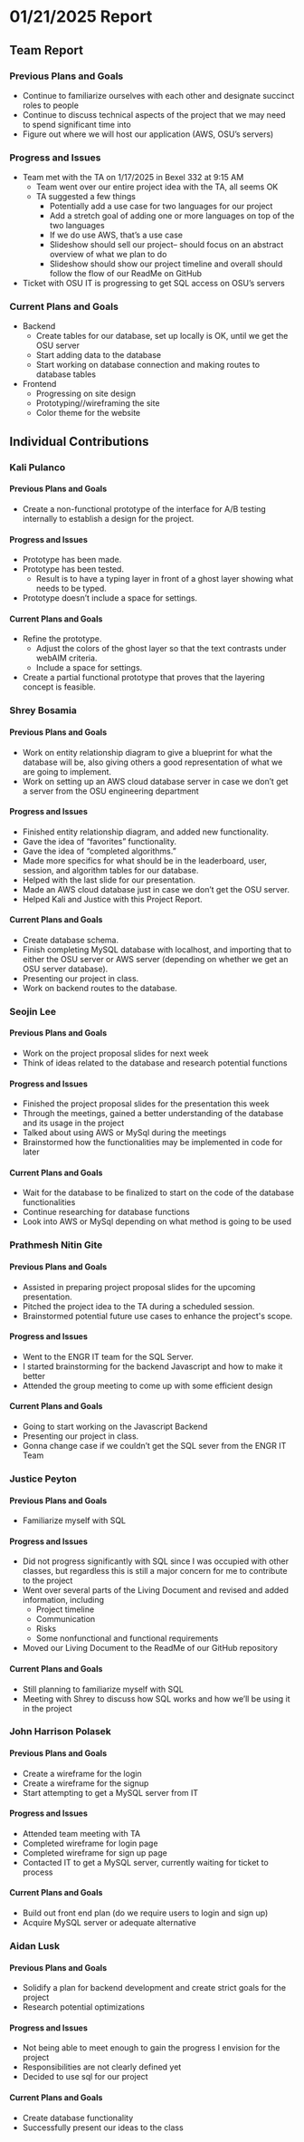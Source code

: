 # 01/21/2025 Report

## Team Report

### Previous Plans and Goals

- Continue to familiarize ourselves with each other and designate succinct roles to people  
- Continue to discuss technical aspects of the project that we may need to spend significant time into  
- Figure out where we will host our application (AWS, OSU’s servers)

### Progress and Issues

- Team met with the TA on 1/17/2025 in Bexel 332 at 9:15 AM  
  - Team went over our entire project idea with the TA, all seems OK  
  - TA suggested a few things  
    - Potentially add a use case for two languages for our project  
    - Add a stretch goal of adding one or more languages on top of the two languages  
    - If we do use AWS, that’s a use case  
    - Slideshow should sell our project– should focus on an abstract overview of what we plan to do  
    - Slideshow should show our project timeline and overall should follow the flow of our ReadMe on GitHub  
- Ticket with OSU IT is progressing to get SQL access on OSU’s servers

### Current Plans and Goals

- Backend  
  - Create tables for our database, set up locally is OK, until we get the OSU server
  - Start adding data to the database
  - Start working on database connection and making routes to database tables  
- Frontend  
  - Progressing on site design  
  - Prototyping//wireframing the site
  - Color theme for the website

## Individual Contributions

### Kali Pulanco

#### Previous Plans and Goals

- Create a non-functional prototype of the interface for A/B testing internally to establish a design for the project.

#### Progress and Issues

- Prototype has been made.  
- Prototype has been tested.  
  - Result is to have a typing layer in front of a ghost layer showing what needs to be typed.  
- Prototype doesn’t include a space for settings.

#### Current Plans and Goals

- Refine the prototype.  
  - Adjust the colors of the ghost layer so that the text contrasts under webAIM criteria.  
  - Include a space for settings.  
- Create a partial functional prototype that proves that the layering concept is feasible.

### Shrey Bosamia

#### Previous Plans and Goals

- Work on entity relationship diagram to give a blueprint for what the database will be, also giving others a good representation of what we are going to implement.  
- Work on setting up an AWS cloud database server in case we don’t get a server from the OSU engineering department

#### Progress and Issues

- Finished entity relationship diagram, and added new functionality.  
- Gave the idea of “favorites” functionality.  
- Gave the idea of “completed algorithms.”  
- Made more specifics for what should be in the leaderboard, user, session, and algorithm tables for our database.  
- Helped with the last slide for our presentation.  
- Made an AWS cloud database just in case we don’t get the OSU server.  
- Helped Kali and Justice with this Project Report.

#### Current Plans and Goals

- Create database schema.  
- Finish completing MySQL database with localhost, and importing that to either the OSU server or AWS server (depending on whether we get an OSU server database).  
- Presenting our project in class.  
- Work on backend routes to the database.

### Seojin Lee

#### Previous Plans and Goals

- Work on the project proposal slides for next week  
- Think of ideas related to the database and research potential functions

#### Progress and Issues

- Finished the project proposal slides for the presentation this week  
- Through the meetings, gained a better understanding of the database and its usage in the project  
- Talked about using AWS or MySql during the meetings  
- Brainstormed how the functionalities may be implemented in code for later

#### Current Plans and Goals

- Wait for the database to be finalized to start on the code of the database functionalities  
- Continue researching for database functions  
- Look into AWS or MySql depending on what method is going to be used

### Prathmesh Nitin Gite

#### Previous Plans and Goals

- Assisted in preparing project proposal slides for the upcoming presentation.  
- Pitched the project idea to the TA during a scheduled session.  
- Brainstormed potential future use cases to enhance the project's scope.

#### Progress and Issues

- Went to the ENGR IT team for the SQL Server.  
- I started brainstorming for the backend Javascript and how to make it better  
- Attended the group meeting to come up with some efficient design

#### Current Plans and Goals

- Going to start working on the Javascript Backend  
- Presenting our project in class.  
- Gonna change case if we couldn’t get the SQL sever from the ENGR IT Team

### Justice Peyton

#### Previous Plans and Goals

- Familiarize myself with SQL

#### Progress and Issues

- Did not progress significantly with SQL since I was occupied with other classes, but regardless this is still a major concern for me to contribute to the project  
- Went over several parts of the Living Document and revised and added information, including  
  - Project timeline  
  - Communication  
  - Risks  
  - Some nonfunctional and functional requirements  
- Moved our Living Document to the ReadMe of our GitHub repository

#### Current Plans and Goals

- Still planning to familiarize myself with SQL  
- Meeting with Shrey to discuss how SQL works and how we’ll be using it in the project

### John Harrison Polasek

#### Previous Plans and Goals

- Create a wireframe for the login 
- Create a wireframe for the signup
- Start attempting to get a MySQL server from IT
#### Progress and Issues

- Attended team meeting with TA
- Completed wireframe for login page
- Completed wireframe for sign up page
- Contacted IT to get a MySQL server, currently waiting for ticket to process
#### Current Plans and Goals

- Build out front end plan (do we require users to login and sign up)
- Acquire MySQL server or adequate alternative
### Aidan Lusk

#### Previous Plans and Goals

- Solidify a plan for backend development and create strict goals for the project  
- Research potential optimizations

#### Progress and Issues

- Not being able to meet enough to gain the progress I envision for the project  
- Responsibilities are not clearly defined yet  
- Decided to use sql for our project

#### Current Plans and Goals

- Create database functionality  
- Successfully present our ideas to the class

